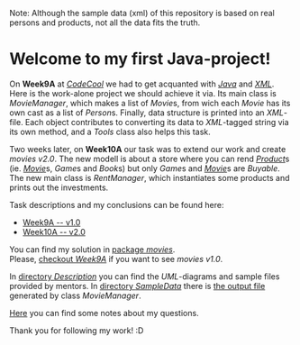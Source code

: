 Note:
Although the sample data (xml) of this repository is based on real persons and products,
not all the data fits the truth.

# Welcome to my first Java-project!

On **Week9A** at [*CodeCool*](https://www.codecool.com/) we had to get acquanted
with [*Java*](https://en.wikipedia.org/wiki/Java_(programming_language))
and [*XML*](https://en.wikipedia.org/wiki/XML).
Here is the work-alone project we should achieve it via.
Its main class is *MovieManager*, which makes a list of *Movie*s,
from wich each *Movie* has its own cast as a list of *Person*s.
Finally, data structure is printed into an *XML*-file.
Each object contributes to converting its data to *XML*-tagged string via its own method,
and a *Tools* class also helps this task.

Two weeks later, on **Week10A**
our task was to extend our work and create *movies v2.0*.
The new modell is about a store where you can rend [*Product*](movies/Product.java)s
(ie. [*Movie*](movies/Movie.java)s, *Game*s and *Book*s)
but only *Game*s and [*Movie*](movies/Movie.java)s are *Buyable*.
The new main class is *RentManager*,
which instantiates some products and prints out the investments.

Task descriptions and my conclusions can be found here:
* [Week9A -- v1.0](Description.md)
* [Week10A -- v2.0](Description2.md)

You can find my solution in [package *movies*](movies/).  
Please, [checkout *Week9A*](https://github.com/KoicsD/Movies/tree/Week9A) if you want to see *movies v1.0*.

In [directory *Description*](Description/) you can find
the *UML*-diagrams and sample files provided by mentors.
In [directory *SampleData*](SampleData/) there is [the output file](SampleData/movies.xml)
generated by class *MovieManager*.

[Here](Questions.md) you can find some notes about my questions.

Thank you for following my work! :D

